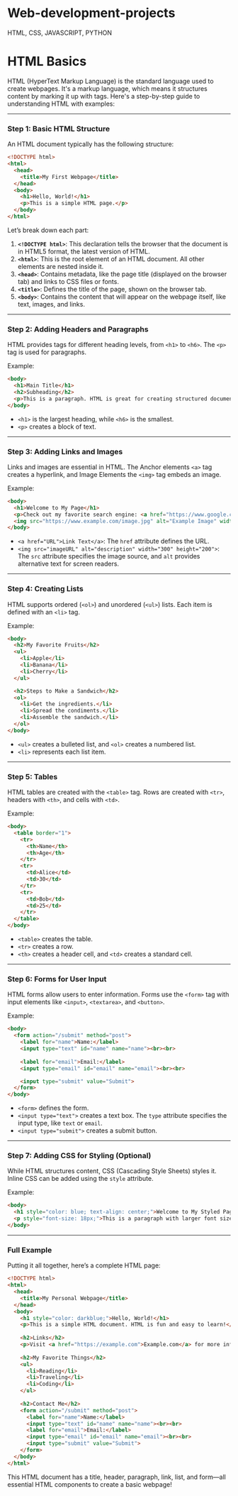 # Web-development-projects
HTML, CSS, JAVASCRIPT, PYTHON


# HTML Basics #
HTML (HyperText Markup Language) is the standard language used to create webpages. It's a markup language, which means it structures content by marking it up with tags. Here's a step-by-step guide to understanding HTML with examples:

---

### Step 1: Basic HTML Structure

An HTML document typically has the following structure:

```html
<!DOCTYPE html>
<html>
  <head>
    <title>My First Webpage</title>
  </head>
  <body>
    <h1>Hello, World!</h1>
    <p>This is a simple HTML page.</p>
  </body>
</html>
```

Let’s break down each part:

1. **`<!DOCTYPE html>`**: This declaration tells the browser that the document is in HTML5 format, the latest version of HTML.
2. **`<html>`**: This is the root element of an HTML document. All other elements are nested inside it.
3. **`<head>`**: Contains metadata, like the page title (displayed on the browser tab) and links to CSS files or fonts.
4. **`<title>`**: Defines the title of the page, shown on the browser tab.
5. **`<body>`**: Contains the content that will appear on the webpage itself, like text, images, and links.

---

### Step 2: Adding Headers and Paragraphs

HTML provides tags for different heading levels, from `<h1>` to `<h6>`. The `<p>` tag is used for paragraphs.

Example:

```html
<body>
  <h1>Main Title</h1>
  <h2>Subheading</h2>
  <p>This is a paragraph. HTML is great for creating structured documents.</p>
</body>
```

* `<h1>` is the largest heading, while `<h6>` is the smallest.
* `<p>` creates a block of text.

---

### Step 3: Adding Links and Images

Links and images are essential in HTML. The Anchor elements `<a>` tag creates a hyperlink, and Image Elements the `<img>` tag embeds an image.

Example:

```html
<body>
  <h1>Welcome to My Page</h1>
  <p>Check out my favorite search engine: <a href="https://www.google.com">Google</a>.</p>
  <img src="https://www.example.com/image.jpg" alt="Example Image" width="300" height="200">
</body>
```

* `<a href="URL">Link Text</a>`: The `href` attribute defines the URL.
* `<img src="imageURL" alt="description" width="300" height="200">`: The `src` attribute specifies the image source, and `alt` provides alternative text for screen readers.

---

### Step 4: Creating Lists

HTML supports ordered (`<ol>`) and unordered (`<ul>`) lists. Each item is defined with an `<li>` tag.

Example:

```html
<body>
  <h2>My Favorite Fruits</h2>
  <ul>
    <li>Apple</li>
    <li>Banana</li>
    <li>Cherry</li>
  </ul>

  <h2>Steps to Make a Sandwich</h2>
  <ol>
    <li>Get the ingredients.</li>
    <li>Spread the condiments.</li>
    <li>Assemble the sandwich.</li>
  </ol>
</body>
```

* `<ul>` creates a bulleted list, and `<ol>` creates a numbered list.
* `<li>` represents each list item.

---

### Step 5: Tables

HTML tables are created with the `<table>` tag. Rows are created with `<tr>`, headers with `<th>`, and cells with `<td>`.

Example:

```html
<body>
  <table border="1">
    <tr>
      <th>Name</th>
      <th>Age</th>
    </tr>
    <tr>
      <td>Alice</td>
      <td>30</td>
    </tr>
    <tr>
      <td>Bob</td>
      <td>25</td>
    </tr>
  </table>
</body>
```

* `<table>` creates the table.
* `<tr>` creates a row.
* `<th>` creates a header cell, and `<td>` creates a standard cell.

---

### Step 6: Forms for User Input

HTML forms allow users to enter information. Forms use the `<form>` tag with input elements like `<input>`, `<textarea>`, and `<button>`.

Example:

```html
<body>
  <form action="/submit" method="post">
    <label for="name">Name:</label>
    <input type="text" id="name" name="name"><br><br>
    
    <label for="email">Email:</label>
    <input type="email" id="email" name="email"><br><br>

    <input type="submit" value="Submit">
  </form>
</body>
```

* `<form>` defines the form.
* `<input type="text">` creates a text box. The `type` attribute specifies the input type, like `text` or `email`.
* `<input type="submit">` creates a submit button.

---

### Step 7: Adding CSS for Styling (Optional)

While HTML structures content, CSS (Cascading Style Sheets) styles it. Inline CSS can be added using the `style` attribute.

Example:

```html
<body>
  <h1 style="color: blue; text-align: center;">Welcome to My Styled Page</h1>
  <p style="font-size: 18px;">This is a paragraph with larger font size.</p>
</body>
```

---

### Full Example

Putting it all together, here’s a complete HTML page:

```html
<!DOCTYPE html>
<html>
  <head>
    <title>My Personal Webpage</title>
  </head>
  <body>
    <h1 style="color: darkblue;">Hello, World!</h1>
    <p>This is a simple HTML document. HTML is fun and easy to learn!</p>
    
    <h2>Links</h2>
    <p>Visit <a href="https://example.com">Example.com</a> for more information.</p>
    
    <h2>My Favorite Things</h2>
    <ul>
      <li>Reading</li>
      <li>Traveling</li>
      <li>Coding</li>
    </ul>
    
    <h2>Contact Me</h2>
    <form action="/submit" method="post">
      <label for="name">Name:</label>
      <input type="text" id="name" name="name"><br><br>
      <label for="email">Email:</label>
      <input type="email" id="email" name="email"><br><br>
      <input type="submit" value="Submit">
    </form>
  </body>
</html>
```

This HTML document has a title, header, paragraph, link, list, and form—all essential HTML components to create a basic webpage!
